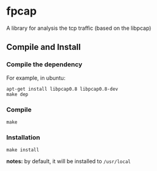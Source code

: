 # fpcap
A library for analysis the tcp traffic (based on the libpcap)

## Compile and Install
### Compile the dependency
For example, in ubuntu:<br>
```
apt-get install libpcap0.8 libpcap0.8-dev
make dep
```

### Compile
```
make
```

### Installation
```
make install
```
**notes:** by default, it will be installed to `/usr/local`
